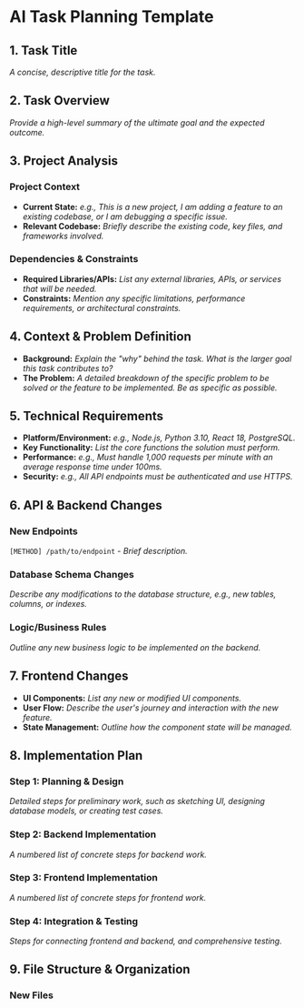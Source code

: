 # AI Task Planning Template

## 1. Task Title
*A concise, descriptive title for the task.*

## 2. Task Overview
*Provide a high-level summary of the ultimate goal and the expected outcome.*

## 3. Project Analysis

### Project Context
- **Current State:** *e.g., This is a new project, I am adding a feature to an existing codebase, or I am debugging a specific issue.*
- **Relevant Codebase:** *Briefly describe the existing code, key files, and frameworks involved.*

### Dependencies & Constraints
- **Required Libraries/APIs:** *List any external libraries, APIs, or services that will be needed.*
- **Constraints:** *Mention any specific limitations, performance requirements, or architectural constraints.*

## 4. Context & Problem Definition
- **Background:** *Explain the "why" behind the task. What is the larger goal this task contributes to?*
- **The Problem:** *A detailed breakdown of the specific problem to be solved or the feature to be implemented. Be as specific as possible.*

## 5. Technical Requirements
- **Platform/Environment:** *e.g., Node.js, Python 3.10, React 18, PostgreSQL.*
- **Key Functionality:** *List the core functions the solution must perform.*
- **Performance:** *e.g., Must handle 1,000 requests per minute with an average response time under 100ms.*
- **Security:** *e.g., All API endpoints must be authenticated and use HTTPS.*

## 6. API & Backend Changes
### New Endpoints
`[METHOD] /path/to/endpoint` - *Brief description.*

### Database Schema Changes
*Describe any modifications to the database structure, e.g., new tables, columns, or indexes.*

### Logic/Business Rules
*Outline any new business logic to be implemented on the backend.*

## 7. Frontend Changes
- **UI Components:** *List any new or modified UI components.*
- **User Flow:** *Describe the user's journey and interaction with the new feature.*
- **State Management:** *Outline how the component state will be managed.*

## 8. Implementation Plan
### Step 1: Planning & Design
*Detailed steps for preliminary work, such as sketching UI, designing database models, or creating test cases.*

### Step 2: Backend Implementation
*A numbered list of concrete steps for backend work.*

### Step 3: Frontend Implementation
*A numbered list of concrete steps for frontend work.*

### Step 4: Integration & Testing
*Steps for connecting frontend and backend, and comprehensive testing.*

## 9. File Structure & Organization
### New Files